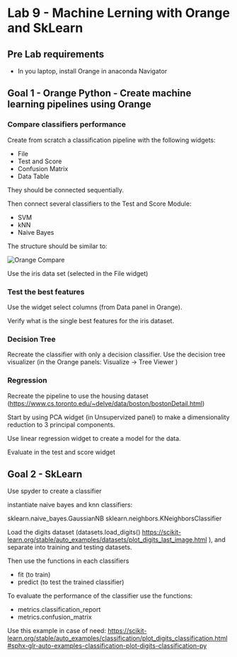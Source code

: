 # Lab 9 - Machine Lerning with Orange and SkLearn


## Pre Lab requirements

* In you laptop, install Orange in anaconda Navigator

## Goal 1 - Orange Python - Create machine learning pipelines using Orange

### Compare classifiers performance

Create from scratch a classification pipeline with the following widgets:

* File
* Test and Score
* Confusion Matrix
* Data Table

They should be connected sequentially.

Then connect several classifiers to the Test and Score Module:

* SVM
* kNN
* Naive Bayes

The structure should be similar to:

![Orange Compare](orangecompare.jpg)

Use the iris data set (selected in the File widget)

### Test the best features

Use the widget select columns (from Data panel in Orange).

Verify what is the single best features for the iris dataset.

### Decision Tree

Recreate the classifier with only a decision classifier. Use the decision tree visualizer (in the Orange panels: Visualize -> Tree Viewer )

### Regression

Recreate the pipeline to use the housing dataset (https://www.cs.toronto.edu/~delve/data/boston/bostonDetail.html)

Start by using PCA widget (in Unsupervized panel) to make a dimensionality reduction to 3 principal components.

Use linear regression widget to create a model for the data.

Evaluate in the test and score widget

## Goal 2 - SkLearn

Use spyder to create a classifier

instantiate naive bayes and knn classifiers:

sklearn.naive_bayes.GaussianNB
sklearn.neighbors.KNeighborsClassifier

Load the digits dataset (datasets.load_digits() https://scikit-learn.org/stable/auto_examples/datasets/plot_digits_last_image.html ), and separate into training and testing datasets.

Then use the functions in each classifiers

* fit (to train)
* predict (to test the trained classifier)

To evaluate the performance of the classifier use the functions:

* metrics.classification_report
* metrics.confusion_matrix


Use this example in case of need: https://scikit-learn.org/stable/auto_examples/classification/plot_digits_classification.html#sphx-glr-auto-examples-classification-plot-digits-classification-py
